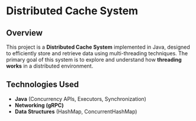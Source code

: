# Distributed Cache System

## Overview
This project is a **Distributed Cache System** implemented in Java, designed to efficiently store and retrieve data using multi-threading techniques. The primary goal of this system is to explore and understand how **threading works** in a distributed environment.
## Technologies Used
- **Java** (Concurrency APIs, Executors, Synchronization)
- **Networking (gRPC)**
- **Data Structures** (HashMap, ConcurrentHashMap)
